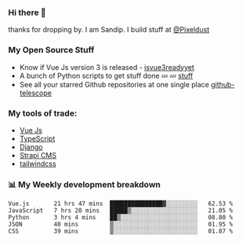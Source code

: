 ### Hi there 👋

thanks for dropping by.
I am Sandip. I build stuff at [@Pixeldust](github.com/pixeldust-in/)

###  **My Open Source Stuff**

 - Know if Vue Js version 3 is released -  [isvue3readyyet](https://github.com/sandiprb/isvue3readyyet)
 - A bunch of Python scripts to get stuff done 💤 💤 [stuff](https://github.com/sandiprb/stuff)
 - See all your starred Github repositories at one single place [github-telescope](https://github.com/sandiprb/github-telescope)



###  **My tools of trade:**
 - [Vue Js](https://github.com/vuejs/vue/)
 - [TypeScript](https://github.com/microsoft/TypeScript)
 - [Django](github.com/django/django)
 - [Strapi CMS](github.com/strapi/strapi)
 - [tailwindcss](https://github.com/tailwindlabs/tailwindcss)


###  📊 **My Weekly development breakdown**
<!--START_SECTION:waka-->
```text
Vue.js       21 hrs 47 mins  ███████████████▓░░░░░░░░░   62.53 % 
JavaScript   7 hrs 20 mins   █████▒░░░░░░░░░░░░░░░░░░░   21.05 % 
Python       3 hrs 4 mins    ██▒░░░░░░░░░░░░░░░░░░░░░░   08.80 % 
JSON         40 mins         ▒░░░░░░░░░░░░░░░░░░░░░░░░   01.95 % 
CSS          39 mins         ▒░░░░░░░░░░░░░░░░░░░░░░░░   01.87 % 
```
<!--END_SECTION:waka-->
